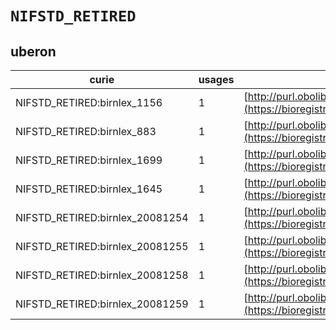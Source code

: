 # `NIFSTD_RETIRED`

## uberon

| curie                           |   usages | nodes                                                                                                                 |
|---------------------------------|----------|-----------------------------------------------------------------------------------------------------------------------|
| NIFSTD_RETIRED:birnlex_1156     |        1 | [http://purl.obolibrary.org/obo/UBERON:0000966](https://bioregistry.io/http://purl.obolibrary.org/obo/UBERON:0000966) |
| NIFSTD_RETIRED:birnlex_883      |        1 | [http://purl.obolibrary.org/obo/UBERON:0001844](https://bioregistry.io/http://purl.obolibrary.org/obo/UBERON:0001844) |
| NIFSTD_RETIRED:birnlex_1699     |        1 | [http://purl.obolibrary.org/obo/UBERON:0002152](https://bioregistry.io/http://purl.obolibrary.org/obo/UBERON:0002152) |
| NIFSTD_RETIRED:birnlex_1645     |        1 | [http://purl.obolibrary.org/obo/UBERON:0002163](https://bioregistry.io/http://purl.obolibrary.org/obo/UBERON:0002163) |
| NIFSTD_RETIRED:birnlex_20081254 |        1 | [http://purl.obolibrary.org/obo/UBERON:0002814](https://bioregistry.io/http://purl.obolibrary.org/obo/UBERON:0002814) |
| NIFSTD_RETIRED:birnlex_20081255 |        1 | [http://purl.obolibrary.org/obo/UBERON:0002815](https://bioregistry.io/http://purl.obolibrary.org/obo/UBERON:0002815) |
| NIFSTD_RETIRED:birnlex_20081258 |        1 | [http://purl.obolibrary.org/obo/UBERON:0002817](https://bioregistry.io/http://purl.obolibrary.org/obo/UBERON:0002817) |
| NIFSTD_RETIRED:birnlex_20081259 |        1 | [http://purl.obolibrary.org/obo/UBERON:0002818](https://bioregistry.io/http://purl.obolibrary.org/obo/UBERON:0002818) |

